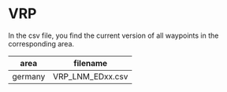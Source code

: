# VRP

In the csv file, you find the current version of all waypoints in the corresponding area.

| area | filename |
|-----|----|
| germany | VRP_LNM_EDxx.csv |
